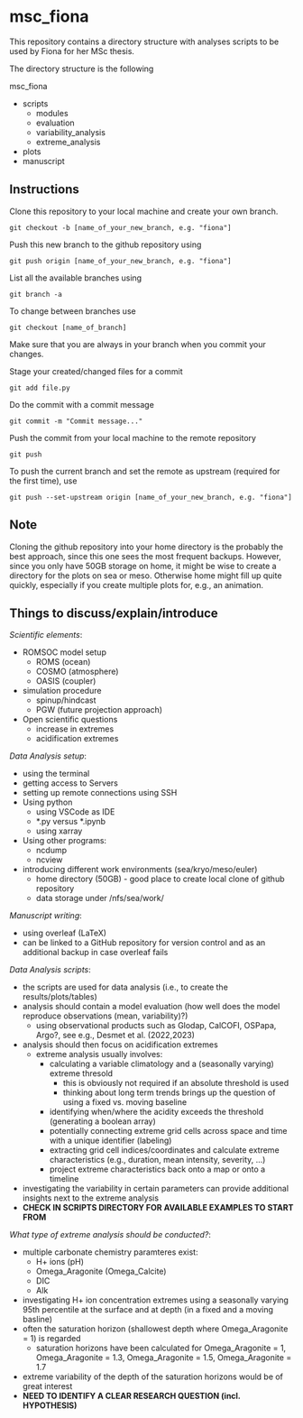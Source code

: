 # msc_fiona

This repository contains a directory structure with analyses scripts to be used by Fiona for her MSc thesis.

The directory structure is the following

msc_fiona
  - scripts
    - modules
    - evaluation
    - variability_analysis
    - extreme_analysis
  - plots
  - manuscript


## Instructions

Clone this repository to your local machine and create your own branch. 

    git checkout -b [name_of_your_new_branch, e.g. "fiona"]

Push this new branch to the github repository using

    git push origin [name_of_your_new_branch, e.g. "fiona"]

List all the available branches using

    git branch -a

To change between branches use

    git checkout [name_of_branch]

Make sure that you are always in your branch when you commit your changes.

Stage your created/changed files for a commit 

    git add file.py

Do the commit with a commit message

    git commit -m "Commit message..."

Push the commit from your local machine to the remote repository

    git push

To push the current branch and set the remote as upstream (required for the first time), use

    git push --set-upstream origin [name_of_your_new_branch, e.g. "fiona"]

## Note

Cloning the github repository into your home directory is the probably the best approach, since this one sees the most frequent backups. However, since you only have 50GB storage on home, it might be wise to create a directory for the plots on sea or meso. Otherwise home might fill up quite quickly, especially if you create multiple plots for, e.g., an animation. 

## Things to discuss/explain/introduce

*Scientific elements*:
  - ROMSOC model setup
    - ROMS (ocean)
    - COSMO (atmosphere)
    - OASIS (coupler)
  - simulation procedure
    - spinup/hindcast
    - PGW (future projection approach)
  - Open scientific questions
    - increase in extremes
    - acidification extremes

*Data Analysis setup*:
  - using the terminal
  - getting access to Servers
  - setting up remote connections using SSH
  - Using python
    - using VSCode as IDE
    - *.py versus *.ipynb
    - using xarray
  - Using other programs:
    - ncdump
    - ncview
  - introducing different work environments (sea/kryo/meso/euler)
    - home directory (50GB) - good place to create local clone of github repository
    - data storage under /nfs/sea/work/ 

*Manuscript writing*:
  - using overleaf (LaTeX)
  - can be linked to a GitHub repository for version control and as an additional backup in case overleaf fails

*Data Analysis scripts*:
  - the scripts are used for data analysis (i.e., to create the results/plots/tables)
  - analysis should contain a model evaluation (how well does the model reproduce observations (mean, variability)?)
    - using observational products such as Glodap, CalCOFI, OSPapa, Argo?, see e.g., Desmet et al. (2022,2023)
  - analysis should then focus on acidification extremes
    - extreme analysis usually involves:
      - calculating a variable climatology and a (seasonally varying) extreme thresold 
        - this is obviously not required if an absolute threshold is used
        - thinking about long term trends brings up the question of using a fixed vs. moving baseline
      - identifying when/where the acidity exceeds the threshold (generating a boolean array)
      - potentially connecting extreme grid cells across space and time with a unique identifier (labeling)
      - extracting grid cell indices/coordinates and calculate extreme characteristics (e.g., duration, mean intensity, severity, ...)
      - project extreme characteristics back onto a map or onto a timeline
  - investigating the variability in certain parameters can provide additional insights next to the extreme analysis 
  - **CHECK IN SCRIPTS DIRECTORY FOR AVAILABLE EXAMPLES TO START FROM**

*What type of extreme analysis should be conducted?*:
  - multiple carbonate chemistry paramteres exist: 
    - H+ ions (pH)
    - Omega_Aragonite (Omega_Calcite)
    - DIC
    - Alk
  - investigating H+ ion concentration extremes using a seasonally varying 95th percentile at the surface and at depth (in a fixed and a moving basline)
  - often the saturation horizon (shallowest depth where Omega_Aragonite = 1) is regarded
    - saturation horizons have been calculated for Omega_Aragonite = 1, Omega_Aragonite = 1.3, Omega_Aragonite = 1.5, Omega_Aragonite = 1.7
  - extreme variability of the depth of the saturation horizons would be of great interest
  - **NEED TO IDENTIFY A CLEAR RESEARCH QUESTION (incl. HYPOTHESIS)** 


